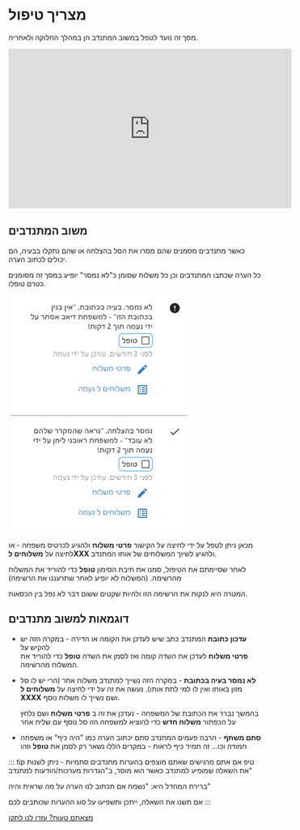# מצריך טיפול

מסך זה נועד לטפל במשוב המתנדב הן במהלך החלוקה ולאחריה.

<iframe width="560" height="315" src="https://www.youtube.com/embed/Pa7QJTE3cqo" frameborder="0" allow="accelerometer; autoplay; clipboard-write; encrypted-media; gyroscope; picture-in-picture" allowfullscreen></iframe>

## משוב המתנדבים
כאשר מתנדבים מסמנים שהם מסרו את הסל בהצלחה או שהם נתקלו בבעיה, הם יכולים לכתוב הערה.

כל הערה שכתבו המתנדבים וכן כל משלוח שסומן כ"לא נמסר" יופיע במסך זה מסומנים כטרם טופלו.

![](./2020-10-05_16h22_20.png)

מכאן ניתן לטפל על ידי לחיצה על הקישור **פרטי משלוח** ולהגיע לכרטיס משפחה - או לחיצה על **משלוחים לXXX** ולהגיע לשיוך המשלוחים של אותו המתנדב.

לאחר שסיימתם את הטיפול, סמנו את תיבת הסימון **טופל** כדי להוריד את המשלוח מהרשימה. (המשלוח לא יופיע לאחר שתרעננו את הרשימה)

המטרה היא לנקות את הרשימה הזו ולהיות שקטים ששום דבר לא נפל בין הכסאות.

## דוגמאות למשוב מתנדבים

* **עדכון כתובת**
המתנדב כתב שיש לעדכן את הקומה או הדירה - במקרה הזה יש להקיש על  
**פרטי משלוח**
לעדכן את השדה קומה ואז לסמן את השדה 
**טופל**
כדי להוריד את המשלוח מהרשימה.

* **לא נמסר בעיה בכתובת** - 
במקרה הזה נשייך למתנדב משלוח אחר (הרי יש לו סל מזון באותו ואין לו למי לתת אותו). נעשה את זה על ידי לחיצה על 
**משלוחים ל XXXX**
ושם נשייך לו משלוח נוסף.

    בהמשך נברר את הכתובת של המשפחה - נעדכן את זה ב
    **פרטי משלוח** 
    ושם נלחץ על הכפתור 
    **משלוח חדש**
    כדי להוציא למשפחה הזו סל נוסף עם שליח אחר

* **סתם משתף** - 
הרבה פעמים המתנדב סתם יכתוב הערה כמו "היה כיף" או משפחה חמודה וכו... זה תמיד כיף לראות - במקרים הללו נשאר רק לסמן את 
**טופל**
וזהו

::: tip טיפ
אם אתם מרגישים שאתם מוצפים בהערות מתנדבים סתמיות - ניתן לשנות את השאלה שמופיע למתנדב כאשר הוא מוסר, ב"הגדרות מערכות/הודעות למתנדב" 

ברירת המחדל היא:
"נשמח אם תכתוב לנו הערה על מה שראית והיה"

אם תשנו את השאלה, ייתכן ותשפיעו על סוג ההערות שכותבים לכם
:::

[מצאתם טעות? עזרו לנו לתקן](https://github.com/noam-honig/food-basket-delivery/tree/master/docs/guide/requires-care.md)